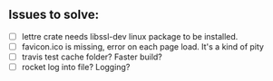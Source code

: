 ## Issues to solve:

- [ ] lettre crate needs libssl-dev linux package to be installed.
- [ ] favicon.ico is missing, error on each page load. It's a kind of pity
- [ ] travis test cache folder? Faster build?
- [ ] rocket log into file? Logging?
